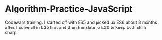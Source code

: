 # Algorithm-Practice-JavaScript
Codewars training. I started off with ES5 and picked up ES6 about 3 months after. I solve all in ES5 first and then translate to ES6 to keep both skills sharp.
